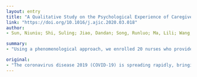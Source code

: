 ```yaml
---
layout: entry
title: "A Qualitative Study on the Psychological Experience of Caregivers of COVID-19 Patients"
link: "https://doi.org/10.1016/j.ajic.2020.03.018"
author:
- Sun, Niuniu; Shi, Suling; Jiao, Dandan; Song, Runluo; Ma, Lili; Wang, Hongwei; Wang, Chao; Wang, Zhaoguo; You, Yanli; Liu, Shuhua; Wang, Hongyun

summary:
- "Using a phenomenological approach, we enrolled 20 nurses who provided care for COVID-19 patients in the First Affiliated Hospital of Henan University of Science and Technology from 20 January to 10 February 2020. Positive emotions present in early stage consisting of fatigue, discomfort, and helplessness was caused by high-intensity work, fear and anxiety, and concern for patients and family members. Self-coping styles included psychological and life adjustment, altruistic acts, team support, and rational cognition. Objective To explore the psychology of nurses caring for the coronavirus enrolled nurses in the first affiliated hospital. Results."

original:
- "The coronavirus disease 2019 (COVID-19) is spreading rapidly, bringing pressure and challenges to nursing staff. Objective To explore the psychology of nurses caring for COVID-19 patients. Method Using a phenomenological approach, we enrolled 20 nurses who provided care for COVID-19 patients in the First Affiliated Hospital of Henan University of Science and Technology from 20 January to 10 February 2020. The interviews were conducted face-to-face or by telephone and were analysed by Colaizzi's 7-step method. Results The psychological experience of nurses caring for COVID-19 patients can be summarized into four themes. Firstly, negative emotions present in early stage consisting of fatigue, discomfort, and helplessness was caused by high-intensity work, fear and anxiety, and concern for patients and family members. Secondly, self-coping styles included psychological and life adjustment, altruistic acts, team support, and rational cognition. Thirdly, we found growth under pressure, which included increased affection and gratefulness, development of professional responsibility, and self-reflection. Finally, we showed that positive emotions occurred simultaneously with negative emotions. Conclusions During an epidemic outbreak, positive and negative emotions of the front-line nurses interweaved and coexisted. In the early stage, negative emotions were dominant and positive emotions appeared gradually. Self-coping styles and psychological growth played an important role in maintaining mental health of nurses."
---
```


